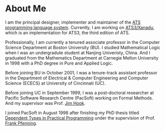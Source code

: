 # About Me

I am the principal designer, implementer and maintainer of the [ATS
programming language system](http://www.ats-lang.org).  Currently, I
am working on [ATS3/Xanadu](https://github.com/githwxi/ATS-Xanadu),
which is an implementation for ATS3, the third edition of ATS.

Professionally, I am currently a tenured associate professor in the
Computer Science Department at Boston University (BU). I studied
Mathematical Logic when I was an undergradute student at Nanjing
Univeristy, China. And I graduated from the Mathematics Department at
Carnegie Mellon University in 1998 with a PhD degree in Pure and
Applied Logic.
  
Before joining BU in October 2001, I was a tenure-track assistant
professor in the Department of Electrical & Computer Engineering and
Computer Science (ECECS) at University of Cincinnati (UC).

Before joining UC in September 1999, I was a post-doctoral researcher
at Pacific Software Research Centre (PacSoft) working on Formal
Methods. And my supervisor was Prof. [Jim Hook](http://web.cecs.pdx.edu/~hook).

I joined PacSoft in August 1998 after finishing my PhD thesis titled
[Dependent Types in Practical Programming](./../PUBLICATION/MYDATA/DML-thesis.pdf)
under the supervision of Prof. [Frank Pfenning](http://www.cs.cmu.edu/~fp).
